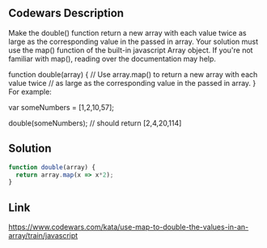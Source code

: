 ## Codewars Description
Make the double() function return a new array with each value twice as large as the corresponding value in the passed in array. Your solution must use the map() function of the built-in javascript Array object. If you're not familiar with map(), reading over the documentation may help.

function double(array) {
    // Use array.map() to return a new array with each value twice
    // as large as the corresponding value in the passed in array.
}
For example:

var someNumbers = [1,2,10,57];

double(someNumbers); // should return [2,4,20,114]

## Solution
```Javascript
function double(array) {
  return array.map(x => x*2);
}
```

## Link
https://www.codewars.com/kata/use-map-to-double-the-values-in-an-array/train/javascript
